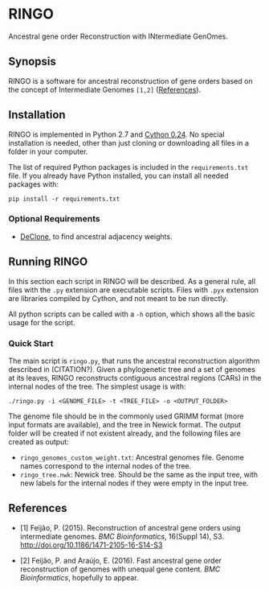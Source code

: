 # RINGO
Ancestral gene order Reconstruction with INtermediate GenOmes.

## Synopsis
RINGO is a software for ancestral reconstruction of gene orders based on the concept of Intermediate Genomes `[1,2]`
([References](#references)). 

## Installation
RINGO is implemented in Python 2.7 and [Cython 0.24](http://cython.org). No special installation is needed, other than just cloning or downloading all files in a folder in your computer.

The list of required Python packages is included in the `requirements.txt` file. 
If you already have Python installed, you can install all needed packages with:
```
pip install -r requirements.txt
```
### Optional Requirements

* [DeClone](https://github.com/yannponty/DeClone), to find ancestral adjacency weights.

## Running RINGO

In this section each script in RINGO will be described. As a general rule, all files with the `.py` extension are executable 
scripts. Files with `.pyx` extension are libraries compiled by Cython, and not meant to be run directly.

All python scripts can be called with a `-h` option, which shows all the basic usage for the script.

### Quick Start

The main script is `ringo.py`, that runs the ancestral reconstruction algorithm described in (CITATION?). 
Given a phylogenetic tree and a set of genomes at its leaves, RINGO reconstructs contiguous ancestral regions (CARs) 
in the internal nodes of the tree. The simplest usage is with:

```
./ringo.py -i <GENOME_FILE> -t <TREE_FILE> -o <OUTPUT_FOLDER>
```

The genome file should be in the commonly used GRIMM format (more input formats are available), and the tree in Newick format.
The output folder will be created if not existent already, and the following files are created as output:
* `ringo_genomes_custom_weight.txt`: Ancestral genomes file. Genome names correspond to the internal nodes of the tree.
* `ringo_tree.nwk`: Newick tree. Should be the same as the input tree, with new labels for the internal nodes if they were empty in the input tree.


## References

* [1] Feijão, P. (2015). Reconstruction of ancestral gene orders using intermediate genomes. *BMC Bioinformatics*, 16(Suppl 14), S3. http://doi.org/10.1186/1471-2105-16-S14-S3

* [2] Feijão, P. and Araújo, E. (2016). Fast ancestral gene order reconstruction of genomes with unequal gene content. *BMC Bioinformatics*, hopefully to appear.



